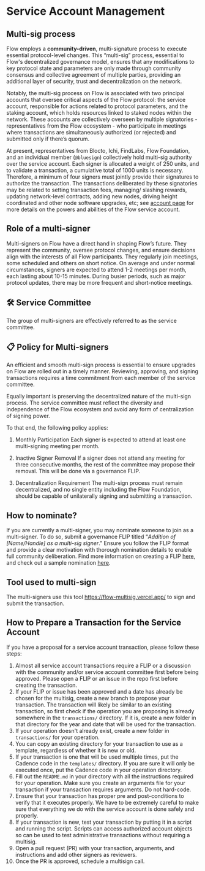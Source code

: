 # Service Account Management

## Multi-sig process

Flow employs a **community-driven**, multi-signature process to execute essential protocol-level changes. This “multi-sig” process, essential to Flow's decentralized governance model, ensures that any modifications to key protocol state and parameters are only made through community consensus and collective agreement of multiple parties, providing an additional layer of security, trust and decentralization on the network.

Notably, the multi-sig process on Flow is associated with two principal accounts that oversee critical aspects of the Flow protocol: the service account, responsible for actions related to protocol parameters, and the staking account, which holds resources linked to staked nodes within the network. These accounts are collectively overseen by multiple signatories - representatives from the Flow ecosystem - who participate in meetings where transactions are simultaneously authorized (or rejected) and submitted only if there’s quorum. 

At present, representatives from Blocto, Ichi, FindLabs, Flow Foundation, and an individual member (`@bluesign`) collectively hold multi-sig authority over the service account. Each signer is allocated a weight of 250 units, and to validate a transaction, a cumulative total of 1000 units is necessary. Therefore, a minimum of four signers must jointly provide their signatures to authorize the transaction. The transactions deliberated by these signatories may be related to setting transaction fees, managing/ slashing rewards, updating network-level contracts, adding new nodes, driving height coordinated and other node software upgrades, etc; see [account page](https://developers.flow.com/build/basics/accounts#service-accounts) for more details on the powers and abilities of the Flow service account.

## Role of a multi-signer

Multi-signers on Flow have a direct hand in shaping Flow’s future. They represent the community, oversee protocol changes, and ensure decisions align with the interests of all Flow participants. They regularly join meetings, some scheduled and others on short notice. On average and under normal circumstances, signers are expected to attend 1-2 meetings per month, each lasting about 10-15 minutes. During busier periods, such as major protocol updates, there may be more frequent and short-notice meetings.

## 🛠️ Service Committee
The group of multi-signers are effectively referred to as the service committee.

## 📋 Policy for Multi-signers
An efficient and smooth multi-sign process is essential to ensure upgrades on Flow are rolled out in a timely manner. Reviewing, approving, and signing transactions requires a time commitment from each member of the service committee.

Equally important is preserving the decentralized nature of the multi-sign process. The service committee must reflect the diversity and independence of the Flow ecosystem and avoid any form of centralization of signing power.

To that end, the following policy applies:

1. Monthly Participation
Each signer is expected to attend at least one multi-signing meeting per month.


2. Inactive Signer Removal
If a signer does not attend any meeting for three consecutive months, the rest of the committee may propose their removal. This will be done via a governance FLIP.


3. Decentralization Requirement
The multi-sign process must remain decentralized, and no single entity including the Flow Foundation, should be capable of unilaterally signing and submitting a transaction.

## How to nominate?

If you are currently a multi-signer, you may nominate someone to join as a multi-signer. To do so, submit a governance FLIP titled “*Addition of [Name/Handle] as a multi-sig signer*.” Ensure you follow the FLIP format and provide a clear motivation with thorough nomination details to enable full community deliberation. Find more information on creating a FLIP [here](https://github.com/onflow/flips/tree/main), and check out a sample nomination [here](https://github.com/onflow/flips/blob/main/governance/20231005-Adding-bluesign-as-multi-sig.md).

## Tool used to multi-sign
The multi-signers use this tool https://flow-multisig.vercel.app/ to sign and submit the transaction.

## How to Prepare a Transaction for the Service Account

If you have a proposal for a service account transaction, please follow these steps:

1. Almost all service account transactions require a FLIP or a discussion
   with the community and/or service account committee first 
   before being approved. Please open a FLIP or an issue
   in the repo first before creating the transaction.
2. If your FLIP or issue has been approved and a date
   has already be chosen for the multisig, create a new branch to propose
   your transaction. The transaction will likely be similar
   to an existing transaction, so first check if the operation
   you are proposing is already somewhere in the `transactions/` directory.
   If it is, create a new folder in that directory for the year and date
   that will be used for the transaction.
3. If your operation doesn't already exist, create a new folder
   in `transactions/` for your operation.
4. You can copy an existing directory for your transaction to use as a template,
   regardless of whether it is new or old.
5. If your transaction is one that will be used multiple times,
   put the Cadence code in the `templates/` directory. If you are sure
   it will only be executed once, put the Cadence code in your operation directory.
6. Fill out the `README.md` in your directory with all the instructions required
   for your operation. Make sure you create an arguments file for your transaction if your transaction requires arguments. Do not hard-code.
7. Ensure that your transaction has proper pre and post-conditions to verify
   that it executes properly. We have to be extremely careful to make sure
   that everything we do with the service account is done safely and properly.
8. If your transaction is new, test your transaction by putting it in a script
   and running the script. Scripts can access authorized account objects
   so can be used to test administrative transactions without requiring a multisig.
9. Open a pull request (PR) with your transaction, arguments, and instructions and add other signers as reviewers.
10. Once the PR is approved, schedule a multisign call.
